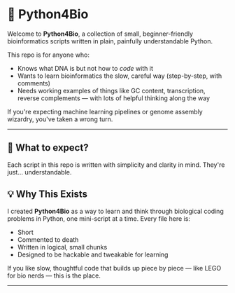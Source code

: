 # 🧬 Python4Bio

Welcome to **Python4Bio**, a collection of small, beginner-friendly bioinformatics scripts written in plain, painfully understandable Python.

This repo is for anyone who:
- Knows what DNA is but not how to *code* with it
- Wants to learn bioinformatics the slow, careful way (step-by-step, with comments)
- Needs working examples of things like GC content, transcription, reverse complements — with lots of helpful thinking along the way

If you're expecting machine learning pipelines or genome assembly wizardry, you've taken a wrong turn.

---

## 🧠 What to expect?

Each script in this repo is written with simplicity and clarity in mind. They're just... understandable.


## 💡 Why This Exists

I created **Python4Bio** as a way to learn and think through biological coding problems in Python, one mini-script at a time. Every file here is:
- Short
- Commented to death
- Written in logical, small chunks
- Designed to be hackable and tweakable for learning

If you like slow, thoughtful code that builds up piece by piece — like LEGO for bio nerds — this is the place.

---
